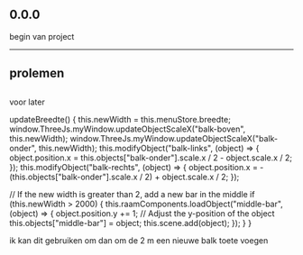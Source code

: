 ## 0.0.0

begin van project

---

## prolemen



##
voor later 


updateBreedte() {
  this.newWidth = this.menuStore.breedte;
  window.ThreeJs.myWindow.updateObjectScaleX("balk-boven", this.newWidth);
  window.ThreeJs.myWindow.updateObjectScaleX("balk-onder", this.newWidth);
  this.modifyObject("balk-links", (object) => {
    object.position.x =
      this.objects["balk-onder"].scale.x / 2 - object.scale.x / 2;
  });
  this.modifyObject("balk-rechts", (object) => {
    object.position.x =
      -(this.objects["balk-onder"].scale.x / 2) + object.scale.x / 2;
  });

  // If the new width is greater than 2, add a new bar in the middle
  if (this.newWidth > 2000) {
    this.raamComponents.loadObject("middle-bar", (object) => {
      object.position.y += 1; // Adjust the y-position of the object
      this.objects["middle-bar"] = object;
      this.scene.add(object);
    });
  }
}

ik kan dit gebruiken om dan om de 2 m een  nieuwe balk toete voegen 